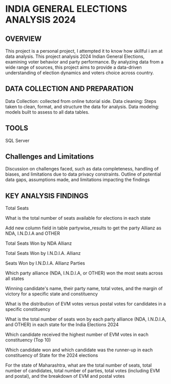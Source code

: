 # INDIA GENERAL ELECTIONS ANALYSIS 2024

## OVERVIEW
This project is a personal project, I attempted it to know how skillful i am at data analysis. This project analysis 2024 Indian General Elections, examining voter behavior and party performance. By analyzing data from a wide range of sources, this project aims to provide a data-driven understanding of election dynamics and voters choice across country.

## DATA COLLECTION AND PREPARATION
Data Collection: collected from online tutorial side.
Data cleaning: Steps taken to clean, format, and structure the data for analysis.
Data modelng: models built to assess to all data tables.

## TOOLS
  SQL Server
  
## Challenges and Limitations
Discussion on challenges faced, such as data completeness, handling of biases, and limitations due to data privacy constraints.
Outline of potential data gaps, assumptions made, and limitations impacting the findings

## KEY ANALYSIS FINDINGS 
Total Seats

What is the total number of seats available for elections in each state

Add new column field in table partywise_results to get the party Allianz as NDA, I.N.D.I.A and OTHER

Total Seats Won by NDA Allianz

Total Seats Won by I.N.D.I.A. Allianz

Seats Won by I.N.D.I.A. Allianz Parties

Which party alliance (NDA, I.N.D.I.A, or OTHER) won the most seats across all states

Winning candidate's name, their party name, total votes, and the margin of victory for a specific state and constituency

What is the distribution of EVM votes versus postal votes for candidates in a specific constituency

What is the total number of seats won by each party alliance (NDA, I.N.D.I.A, and OTHER) in each state for the India Elections 2024

Which candidate received the highest number of EVM votes in each constituency (Top 10)

Which candidate won and which candidate was the runner-up in each constituency of State for the 2024 elections

For the state of Maharashtra, what are the total number of seats, total number of candidates, total number of parties, total votes (including EVM and postal), and the breakdown of EVM and postal votes

